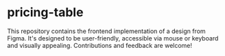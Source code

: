 # pricing-table
This repository contains the frontend implementation of a design from Figma. It's designed to be user-friendly, accessible via mouse or keyboard and visually appealing. Contributions and feedback are welcome!
